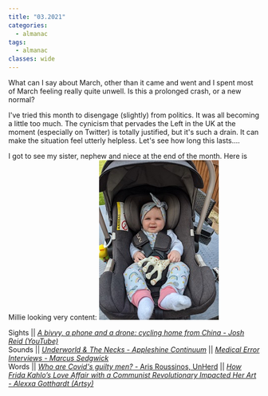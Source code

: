 ```yaml
---
title: "03.2021"
categories:
  - almanac
tags:
  - almanac
classes: wide
---
```


What can I say about March, other than it came and went and I spent most of March feeling really quite unwell. Is this a prolonged crash, or a new normal?

I've tried this month to disengage (slightly) from politics. It was all becoming a little too much. The cynicism that pervades the Left in the UK at the moment (especially on Twitter) is totally justified, but it's such a drain. It can make the situation feel utterly helpless. Let's see how long this lasts....

I got to see my sister, nephew and niece at the end of the month. Here is Millie looking very content:
![Millie](/assets/images/millie.jpg "Millie")

Sights || [_A bivvy, a phone and a drone: cycling home from China - Josh Reid (YouTube)_](https://www.youtube.com/watch?v=Mmdxs_0yYwc)    
Sounds || [_Underworld & The Necks - Appleshine Continuum_](https://open.spotify.com/album/0wIOm85glyEHq9UchgXvgJ?si=ywsxMI5aRNudCi75wS1OPA) || [_Medical Error Interviews - Marcus Sedgwick_](https://medicalerrorinterviews.podbean.com/e/marcus-sedgewick-author-of-all-in-your-head-what-happens-when-your-doctor-doesn-t-believe-you/)  
Words || [_Who are Covid's guilty men?_ - Aris Roussinos, UnHerd](https://unherd.com/2021/01/who-are-covids-guilty-men/) || [_How Frida Kahlo’s Love Affair with a Communist Revolutionary Impacted Her Art -  Alexxa Gotthardt (Artsy)_](https://www.artsy.net/article/artsy-editorial-frida-kahlos-love-affair-communist-revolutionary-impacted-art)  
